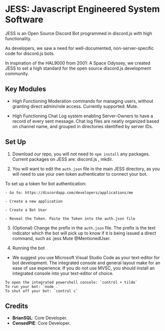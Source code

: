 # JESS: Javascript Engineered System Software

JESS is an Open Source Discord Bot programmed in discord.js with high functionality.

As developers, we saw a need for well-documented, non-server-specific code for discord.js bots.

In inspiration of the HAL9000 from 2001: A Space Odyssey, we created JESS to set a high standard for the open source discord.js development community.

## Key Modules

- High Functioning Moderation commands for managing users, without granting direct admin/role access. Currently supported: Mute.

- High Functioning Chat Log system enabling Server-Owners to have a record of every sent message. Chat log files are neatly organized based on channel name, and grouped in directories identified by server IDs.


## Set Up

1. Download our repo, you will not need to `npm install` any packages.
Current packages on JESS are: discord.js , mkdir.

2. You will want to edit the `auth.json` file in the main JESS directory, as you will need to use your own token authenticator to connect your bot.

To set up a token for bot authentication:

```
- Go to: https://discordapp.com/developers/applications/me

- Create a new application

- Create a Bot User

- Reveal the Token. Paste the Token into the auth.json file
```

3. (Optional) Change the prefix in the `auth.json` file. The prefix is the text indicator which the bot will pick up to know if it is being issued a direct command, such as .jess Mute @MentionedUser.

4. Running the bot

- We suggest you use Microsoft Visual Studio Code as your text-editor for bot development. The integrated console and general layout make for an ease of use experience. If you do not use MVSC, you should install an integrated console into your text-editor of choice. 

```
To open the integrated powershell console: `control + tilde`
To run your bot: `node .`
To shut off your bot: `control c`
```

## Credits

- **BrianSQL**: Core Developer.
- **CensedPIE**: Core Developer.
